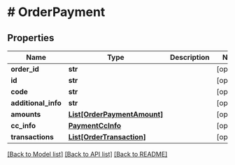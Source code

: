 # # OrderPayment


## Properties 


Name | Type | Description | Notes
------------ | ------------- | ------------- | -------------
**order_id**| **str** |   | [optional]
**id**| **str** |   | [optional]
**code**| **str** |   | [optional]
**additional_info**| **str** |   | [optional]
**amounts**| [**List[OrderPaymentAmount]**](OrderPaymentAmount.md) |   | [optional]
**cc_info**| [**PaymentCcInfo**](PaymentCcInfo.md) |   | [optional]
**transactions**| [**List[OrderTransaction]**](OrderTransaction.md) |   | [optional]


[[Back to Model list]](../../README.md#models) [[Back to API list]](../../README.md#endpoints) [[Back to README]](../../README.md)

